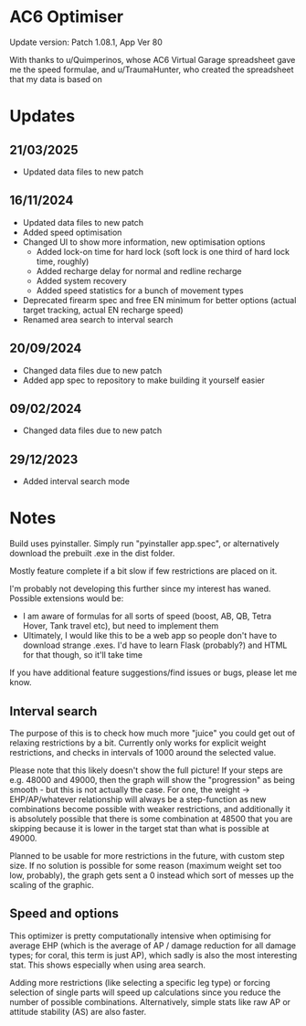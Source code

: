 # AC6 Optimiser
Update version: Patch 1.08.1, App Ver 80

With thanks to u/Quimperinos, whose AC6 Virtual Garage spreadsheet gave me the speed formulae, and u/TraumaHunter, who created the spreadsheet that my data is based on

# Updates
## 21/03/2025
- Updated data files to new patch

## 16/11/2024
- Updated data files to new patch
- Added speed optimisation
- Changed UI to show more information, new optimisation options
  - Added lock-on time for hard lock (soft lock is one third of hard lock time, roughly)
  - Added recharge delay for normal and redline recharge
  - Added system recovery
  - Added speed statistics for a bunch of movement types
- Deprecated firearm spec and free EN minimum for better options (actual target tracking, actual EN recharge speed)
- Renamed area search to interval search

## 20/09/2024
- Changed data files due to new patch
- Added app spec to repository to make building it yourself easier

## 09/02/2024
- Changed data files due to new patch

## 29/12/2023
- Added interval search mode

# Notes
Build uses pyinstaller. Simply run "pyinstaller app.spec", or alternatively download the prebuilt .exe in the dist folder.

Mostly feature complete if a bit slow if few restrictions are placed on it. 

I'm probably not developing this further since my interest has waned. Possible extensions would be:
- I am aware of formulas for all sorts of speed (boost, AB, QB, Tetra Hover, Tank travel etc), but need to implement them
- Ultimately, I would like this to be a web app so people don't have to download strange .exes. I'd have to learn Flask (probably?) and HTML for that though, so it'll take time

If you have additional feature suggestions/find issues or bugs, please let me know.

## Interval search
The purpose of this is to check how much more "juice" you could get out of relaxing restrictions by a bit.
Currently only works for explicit weight restrictions, and checks in intervals of 1000 around the selected value.

Please note that this likely doesn't show the full picture! If your steps are e.g. 48000 and 49000, then the graph will show the "progression" as being smooth - but this is not actually the case. For one, the weight -> EHP/AP/whatever relationship will always be a step-function as new combinations become possible with weaker restrictions, and additionally it is absolutely possible that there is some combination at 48500 that you are skipping because it is lower in the target stat than what is possible at 49000.

Planned to be usable for more restrictions in the future, with custom step size.
If no solution is possible for some reason (maximum weight set too low, probably), the graph gets sent a 0 instead which sort of messes up the scaling of the graphic.

## Speed and options
This optimizer is pretty computationally intensive when optimising for average EHP (which is the average of AP / damage reduction for all damage types; for coral, this term is just AP), which sadly is also the most interesting stat.
This shows especially when using area search. 

Adding more restrictions (like selecting a specific leg type) or forcing selection of single parts will speed up calculations since you reduce the number of possible combinations. Alternatively, simple stats like raw AP or attitude stability (AS) are also faster.